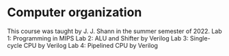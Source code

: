 # Computer organization
This course was taught by J. J. Shann in the summer semester of 2022.
Lab 1: Programming in MIPS
Lab 2: ALU and Shifter by Verilog
Lab 3: Single-cycle CPU by Verilog
Lab 4: Pipelined CPU by Verilog
